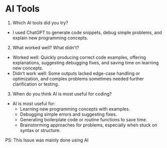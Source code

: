 # AI Tools

1. Which AI tools did you try?

- I used ChatGPT to generate code snippets, debug simple problems, and explain new programming concepts.

2. What worked well? What didn’t?

- Worked well: Quickly producing correct code examples, offering explanations, suggesting debugging fixes, and saving time on learning new concepts.
- Didn’t work well: Some outputs lacked edge-case handling or optimization, and complex problems sometimes needed further clarification or testing.

3. When do you think AI is most useful for coding?

- AI is most useful for:
  - Learning new programming concepts with examples.
  - Debugging simple errors and suggesting fixes.
  - Generating boilerplate code or routine functions to save time.
  - Brainstorming approaches for problems, especially when stuck on syntax or structure.

PS: This Issue was mainly done using AI
